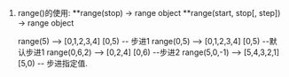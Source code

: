 1. range()的使用:
    **range(stop) -> range object
    **range(start, stop[, step]) -> range object

    range(5) --> [0,1,2,3,4]  [0,5) -- 步进1
    range(0,5) --> [0,1,2,3,4]  [0,5) --默认步进1
    range(0,6,2) --> [0,2,4]  [0,6)  --步进2
    range(5,0,-1) --> [5,4,3,2,1] [5,0) -- 步进指定值.
   




    








